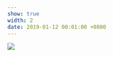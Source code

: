 ```yaml
---
show: true
width: 2
date: 2019-01-12 00:01:00 +0800
---
```

<div>
    <img data-src="{{ site.data.profile.portrait_url | relative_url }}" class="lazy w-100 rounded-sm" src="{{ '/assets/images/empty_300x200.png' | relative_url }}">
</div>


